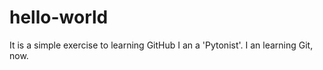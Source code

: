 # hello-world
It is a simple exercise to learning GitHub
I an a 'Pytonist'.
I an learning Git, now.
